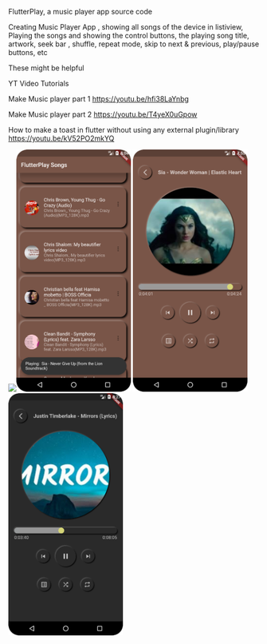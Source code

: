 FlutterPlay, a music player app  source code 

Creating Music Player App , showing all songs of the device in listiview, Playing the songs and showing the control buttons, the playing song title, artwork, seek bar , shuffle, repeat mode, skip to next & previous, play/pause buttons, etc

These might be helpful

YT Video Tutorials

Make Music player part 1 https://youtu.be/hfi38LaYnbg

Make Music player part 2 https://youtu.be/T4yeX0uGpow

How to make a toast in flutter without using any external plugin/library https://youtu.be/kV52PO2mkYQ


<img src="Screenshot_20220330_105251.png" width="230"/><img src="images/Screenshot_20220403_200501.png" width="230"/>
<img src="images/Screenshot_20220403_195511.png" width="230"/><img src="images/Screenshot_20220402_212756.png" width="230"/>


